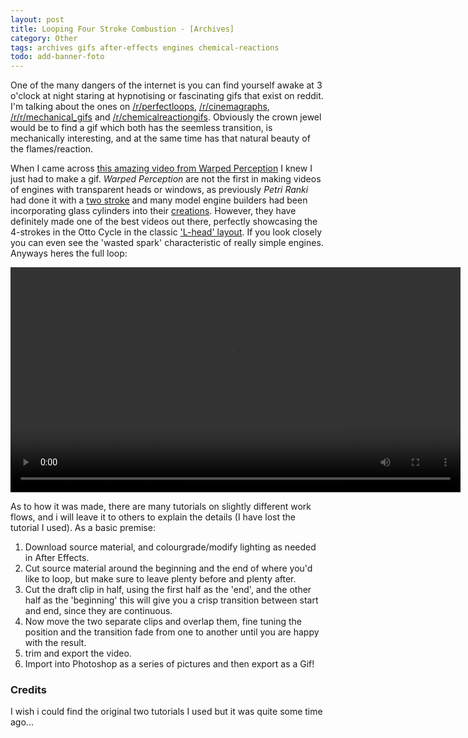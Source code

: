 ```yaml
---
layout: post
title: Looping Four Stroke Combustion - [Archives]
category: Other
tags: archives gifs after-effects engines chemical-reactions
todo: add-banner-foto
---
```


One of the many dangers of the internet is you can find yourself awake at 3 o'clock at night staring at hypnotising or fascinating gifs that exist on reddit. I'm talking about the ones on [/r/perfectloops](https://www.reddit.com/r/perfectloops/),  [/r/cinemagraphs](https://www.reddit.com/r/cinemagraphs), [/r/r/mechanical_gifs](https://www.reddit.com/r/r/mechanical_gifs) and [/r/chemicalreactiongifs](https://www.reddit.com/r/chemicalreactiongifs). Obviously the crown jewel would be to find a gif which both has the seemless transition, is mechanically interesting, and at the same time has that natural beauty of the flames/reaction.

When I came across [this amazing video from Warped Perception](https://www.youtube.com/watch?v=jdW1t8r8qYc) I knew I just had to make a gif. *Warped Perception* are not the first in making videos of engines with transparent heads or windows, as previously *Petri Ranki* had done it with a [two stroke](https://www.youtube.com/watch?v=BrWpF6YiSDs) and many model engine builders had been incorporating glass cylinders into their [creations](https://www.youtube.com/watch?v=6M9Yqctk_Tg). However, they have definitely made one of the best videos out there, perfectly showcasing the 4-strokes in the Otto Cycle in the classic ['L-head' layout](https://en.wikipedia.org/wiki/Cam-in-block). If you look closely you can even see the 'wasted spark' characteristic of really simple engines. Anyways heres the full loop:

<video autoplay loop width="720">
  <source src= "/assets/posts/2017-01-22-Combustion-Gif/720p_compressed.mp4" type="video/mp4">
  Your browser does not support the video tag.
</video>

As to how it was made, there are many tutorials on slightly different work flows, and i will leave it to others to explain the details (I have lost the tutorial I used). As a basic premise:
1. Download source material, and colourgrade/modify lighting as needed in After Effects.
2. Cut source material around the beginning and the end of where you'd like to loop, but make sure to leave plenty before and plenty after.
3. Cut the draft clip in half, using the first half as the 'end', and the other half as the 'beginning' this will give you a crisp transition between start and end, since they are continuous.
4. Now move the two separate clips and overlap them, fine tuning the position and the transition fade from one to another until you are happy with the result.
5. trim and export the video.
6. Import into Photoshop as a series of pictures and then export as a Gif!

### Credits
I wish i could find the original two tutorials I used but it was quite some time ago...
